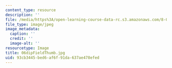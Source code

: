 ```yaml
---
content_type: resource
description: ''
file: /media/https%3A/open-learning-course-data-rc.s3.amazonaws.com/8-02-physics-ii-electricity-and-magnetism-spring-2007/93cb3445bed6af6f91da637ae478efed_06dipFieldThumb.jpg
file_type: image/jpeg
image_metadata:
  caption: ''
  credit: ''
  image-alt: ''
resourcetype: Image
title: 06dipFieldThumb.jpg
uid: 93cb3445-bed6-af6f-91da-637ae478efed
---
```

